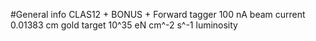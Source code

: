 #General info
CLAS12 + BONUS + Forward tagger
100 nA beam current
0.01383 cm gold target
10^35 eN cm^-2 s^-1 luminosity
